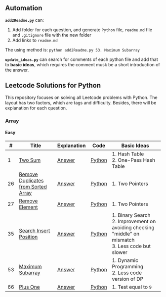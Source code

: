 ## Automation

**`add2Readme.py`** can:

1. Add folder for each question, and generate `Python` file, `readme.md` file and `.gitignore` file with the new folder
2. Add links to `readme.md`

The using method is: `python add2Readme.py 53. Maximum Subarray`

**`update_ideas.py`** can search for comments of each python file and add that to **basic ideas**, which requires the
comment musk be a short introduction of the answer.

## Leetcode Solutions for Python

This repository focuses on solving all Leetcode problems with Python. The layout has two factors, which are tags and
difficulty. Besides, there will be explanation for each question.

### Array

#### Easy

| #  | Title                                     | Explanation    | Code           | Basic Ideas                                                                                             |
|----|-------------------------------------------|----------------|----------------|---------------------------------------------------------------------------------------------------------|
| 1  | [Two Sum][1]                              | [Answer][1_a]  | [Python][1_c]  |1. Hash Table<br>2. One-Pass Hash Table|
| 26 | [Remove Duplicates from Sorted Array][26] | [Answer][26_a] | [Python][26_c] |1. Two Pointers|
| 27 | [Remove Element][27]                      | [Answer][27_a] | [Python][27_c] |1. Two Pointers|
| 35 | [Search Insert Position][35]              | [Answer][35_a] | [Python][35_c] |1. Binary Search<br>2. Improvement on avoiding checking "middle" on mismatch<br>3. Less code but slower|
| 53 | [Maximum Subarray][53]                    | [Answer][53_a] | [Python][53_c] |1. Dynamic Programming<br>2. Less code version of DP|
|66|[Plus One][66]|[Answer][66_a]|[Python][66_c]|1. Test equal to `9`|

[1]: https://leetcode.com/problems/two-sum/
[1_a]: Array_Easy/Two_Sum
[1_c]: Array_Easy/Two_Sum/Two_Sum.py
[26]: http://leetcode.com/problems/remove-duplicates-from-sorted-array/
[26_a]: Array_Easy/Remove_Duplicates_from_Sorted_Array
[26_c]: Array_Easy/Remove_Duplicates_from_Sorted_Array/Remove_Duplicates_from_Sorted_Array.py
[27]: https://leetcode.com/problems/remove-element/
[27_a]: Array_Easy/Remove_Element
[27_c]: Array_Easy/Remove_Element/Remove_Element.py
[35]: https://leetcode.com/problems/search-insert-position/
[35_a]: Array_Easy/Search_Insert_Position
[35_c]: Array_Easy/Search_Insert_Position/Search_Insert_Position.py
[53]: https://leetcode.com/problems/maximum-subarray/
[53_a]: Array_Easy/Maximum_Subarray/
[53_c]: Array_Easy/Maximum_Subarray/Maximum_Subarray.py
[66]: https://leetcode.com/problems/plus-one/
[66_a]: Array_Easy/Plus_One/
[66_c]: Array_Easy/Plus_One/Plus_One.py
